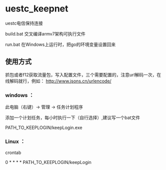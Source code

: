 # uestc_keepnet
uestc电信保持连接

build.bat 交叉编译armv7架构可执行文件

run.bat 在Windows上运行时，把go的环境变量设置回来

## 使用方式

抓包或者f12获取流量包，写入配置文件，三个需要配置的，注意url解码一次，在线解码就行，例如：
http://www.jsons.cn/urlencode/

### windows ： 

此电脑（右键）-> 管理 -> 任务计划程序

添加一个计划任务，每小时执行一下（自行选择）,建议写一个bat文件

PATH_TO_KEEPLOGIN/keepLogin.exe

### Linux ： 

crontab 

0 * * * * PATH_TO_KEEPLOGIN/keepLogin

